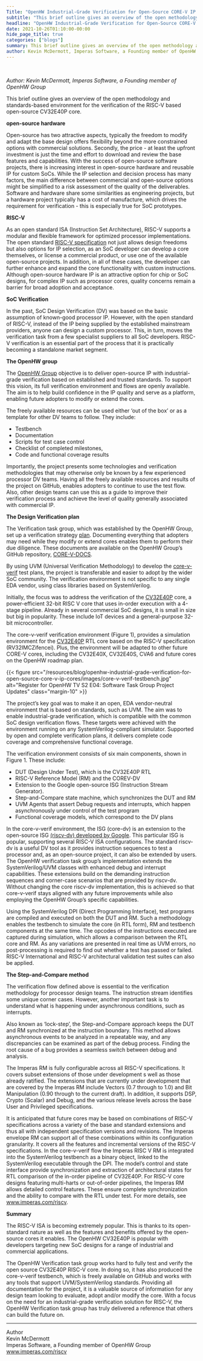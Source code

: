 ```yaml
---
Title: "OpenHW Industrial-Grade Verification for Open-Source CORE-V IP Cores"
subtitle: "This brief outline gives an overview of the open methodology and standards-based environment for the verification of the RISC-V based open-source CV32E40P core."
headline: "OpenHW Industrial-Grade Verification for Open-Source CORE-V IP Cores"
date: 2021-10-26T01:10:00-00:00
hide_page_title: true
categories: ["blogs"]
summary: This brief outline gives an overview of the open methodology and standards-based environment for the verification of the RISC-V based open-source CV32E40P core. 
author: Kevin McDermott, Imperas Software, a Founding member of OpenHW Group
---
```


<br />

*Author: Kevin McDermott, Imperas Software, a Founding member of OpenHW Group*

This brief outline gives an overview of the open methodology and standards-based environment for the verification of the RISC-V based open-source CV32E40P core.

**open-source hardware** 

Open-source has two attractive aspects, typically the freedom to modify and adapt the base design offers flexibility beyond the more constrained options with commercial solutions. Secondly, the price - at least the upfront investment is just the time and effort to download and review the base features and capabilities. With the success of open-source software projects, there is increasing interest in open-source hardware and reusable IP for custom SoCs. While the IP selection and decision process has many factors, the main difference between commercial and open-source options might be simplified to a risk assessment of the quality of the deliverables. Software and hardware share some similarities as engineering projects, but a hardware project typically has a cost of manufacture, which drives the requirement for verification - this is especially true for SoC prototypes.

**RISC-V**

As an open standard ISA (Instruction Set Architecture), RISC-V supports a modular and flexible framework for optimized processor implementations. The open standard [RISC-V specification](https://riscv.org/technical/specifications/) not just allows design freedoms but also options for IP selection, as an SoC developer can develop a core themselves, or license a commercial product, or use one of the available open-source projects. In addition, in all of these cases, the developer can further enhance and expand the core functionality with custom instructions. Although open-source hardware IP is an attractive option for chip or SoC designs, for complex IP such as processor cores, quality concerns remain a barrier for broad adoption and acceptance.

**SoC Verification**

In the past, SoC Design Verification (DV) was based on the basic assumption of known-good processor IP. However, with the open standard of RISC-V, instead of the IP being supplied by the established mainstream providers, anyone can design a custom processor. This, in turn, moves the verification task from a few specialist suppliers to all SoC developers. RISC-V verification is an essential part of the process that it is practically becoming a standalone market segment.  

**The OpenHW group**

The [OpenHW Group](https://www.openhwgroup.org/) objective is to deliver open-source IP with industrial-grade verification based on established and trusted standards. To support this vision, its full verification environment and flows are openly available. The aim is to help build confidence in the IP quality and serve as a platform, enabling future adopters to modify or extend the cores. 

The freely available resources can be used either ‘out of the box’ or as a template for other DV teams to follow. They include: 
- Testbench
- Documentation
- Scripts for test case control
- Checklist of completed milestones,
- Code and functional coverage results

Importantly, the project presents some technologies and verification methodologies that may otherwise only be known by a few experienced processor DV teams. Having all the freely available resources and results of the project on GitHub, enables adopters to continue to use the test flow. Also, other design teams can use this as a guide to improve their verification process and achieve the level of quality generally associated with commercial IP. 

**The Design Verification plan**

The Verification task group, which was established by the OpenHW Group, set up a verification strategy [plan](https://core-v-docs-verif-strat.readthedocs.io/en/latest/). Documenting everything that adopters may need while they modify or extend cores enables them to perform their due diligence. These documents are available on the OpenHW Group’s GitHub repository, [CORE-V-DOCS](https://github.com/openhwgroup/core-v-docs). 

By using UVM (Universal Verification Methodology) to develop the [core-v-verif](https://github.com/openhwgroup/core-v-verif) test plans, the project is transferable and easier to adopt by the wider SoC community. The verification environment is not specific to any single EDA vendor, using class libraries based on SystemVerilog. 

Initially, the focus was to address the verification of the [CV32E40P](https://github.com/openhwgroup/cv32e40p) core, a power-efficient 32-bit RISC V core that uses in-order execution with a 4-stage pipeline. Already in several commercial SoC designs, it is small in size but big in popularity. These include IoT devices and a general-purpose 32-bit microcontroller. 

The core-v-verif verification environment (Figure 1), provides a simulation environment for the [CV32E40P](https://github.com/openhwgroup/core-v-docs/tree/master/verif/CV32E40P) RTL core based on the RISC-V specification (RV32IMCZifencei). Plus, the environment will be adapted to other future CORE-V cores, including the CV32E40X, CV32E40S, CVA6 and future cores on the OpenHW roadmap plan.

{{< figure src="/resources/blog/openhw-industrial-grade-verification-for-open-source-core-v-ip-cores/images/core-v-verif-testbench.jpg" alt="Register for OpenHW TV S2 E04: Software Task Group Project Updates" class="margin-10" >}}  

The project’s key goal was to make it an open, EDA vendor-neutral environment that is based on standards, such as UVM. The aim was to enable industrial-grade verification, which is compatible with the common SoC design verification flows. These targets were achieved with the environment running on any SystemVerilog-compliant simulator. Supported by open and complete verification plans, it delivers complete code coverage and comprehensive functional coverage. 

The verification environment consists of six main components, shown in Figure 1. These include: 
- DUT (Design Under Test), which is the CV32E40P RTL
- RISC-V Reference Model (RM) and the COREV-DV
- Extension to the Google open-source ISG (Instruction Stream Generator). 
- Step-and-Compare state machine, which synchronizes the DUT and RM
- UVM Agents that assert Debug requests and interrupts, which happen asynchronously under control of the test program
- Functional coverage models, which correspond to the DV plans

In the core-v-verif environment, the ISG (core-dv) is an extension to the open-source ISG [(riscv-dv) developed by Google](https://github.com/google/riscv-dv). This particular ISG is popular, supporting several RISC-V ISA configurations. The standard riscv-dv is a useful DV tool as it provides instruction sequences to test a processor and, as an open-source project, it can also be extended by users. The OpenHW verification task group’s implementation extends the SystemVerilog/UVM classes with enhanced debug and interrupt capabilities. These extensions build on the demanding instruction sequences and corner-case scenarios that are provided by riscv-dv. Without changing the core riscv-dv implementation, this is achieved so that core-v-verif stays aligned with any future improvements while also employing the OpenHW Group’s specific capabilities.

Using the SystemVerilog DPI (Direct Programming Interface), test programs are compiled and executed on both the DUT and RM. Such a methodology enables the testbench to simulate the core (in RTL form), RM and testbench components at the same time. The opcodes of the instructions executed are captured during simulation, which allows a comparison between the RTL core and RM. As any variations are presented in real time as UVM errors, no post-processing is required to find out whether a test has passed or failed. RISC-V International and RISC-V architectural validation test suites can also be applied. 

**The Step-and-Compare method**

The verification flow defined above is essential to the verification methodology for processor design teams. The instruction stream identifies some unique corner cases. However, another important task is to understand what is happening under asynchronous conditions, such as interrupts. 

Also known as ‘lock-step’, the Step-and-Compare approach keeps the DUT and RM synchronized at the instruction boundary. This method allows asynchronous events to be analyzed in a repeatable way, and any discrepancies can be examined as part of the debug process. Finding the root cause of a bug provides a seamless switch between debug and analysis. 

The Imperas RM is fully configurable across all RISC-V specifications. It covers subset extensions of those under development s well as those already ratified. The extensions that are currently under development that are covered by the Imperas RM include Vectors (0.7 through to 1.0) and Bit Manipulation (0.90 through to the current draft). In addition, it supports DSP, Crypto (Scalar) and Debug, and the various release levels across the base User and Privileged specifications. 

It is anticipated that future cores may be based on combinations of RISC-V specifications across a variety of the base and standard extensions and thus all with independent specification versions and revisions. The Imperas envelope RM can support all of these combinations within its configuration granularity. It covers all the features and incremental versions of the RISC-V specifications. In the core-v-verif flow the Imperas RISC V RM is integrated into the SystemVerilog testbench as a binary object, linked to the SystemVerilog executable through the DPI. The model’s control and state interface provide synchronization and extraction of architectural states for RTL comparison of the in-order pipeline of CV32E40P. For RISC-V core designs featuring multi-harts or out-of-order pipelines, the Imperas RM allows detailed control features. These ensure complete synchronization and the ability to compare with the RTL under test. For more details, see www.imperas.com/riscv.


**Summary**

The RISC-V ISA is becoming extremely popular. This is thanks to its open-standard nature as well as the features and benefits offered by the open-source cores it enables. The OpenHW CV32E40P is popular with developers targeting new SoC designs for a range of industrial and commercial applications. 

The OpenHW Verification task group works hard to fully test and verify the open source CV32E40P RISC-V core. In doing so, it has also produced the core-v-verif testbench, which is freely available on GitHub and works with any tools that support UVM/SystemVerilog standards. Providing all documentation for the project, it is a valuable source of information for any design team looking to evaluate, adopt and/or modify the core. With a focus on the need for an industrial-grade verification solution for RISC-V, the OpenHW Verification task group has truly delivered a reference that others can build the future on. 

---
Author  
Kevin McDermott  
Imperas Software, a Founding member of OpenHW Group  
www.imperas.com/riscv
